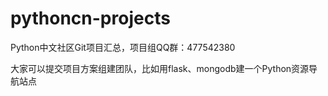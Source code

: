 # pythoncn-projects
Python中文社区Git项目汇总，项目组QQ群：477542380

大家可以提交项目方案组建团队，比如用flask、mongodb建一个Python资源导航站点

